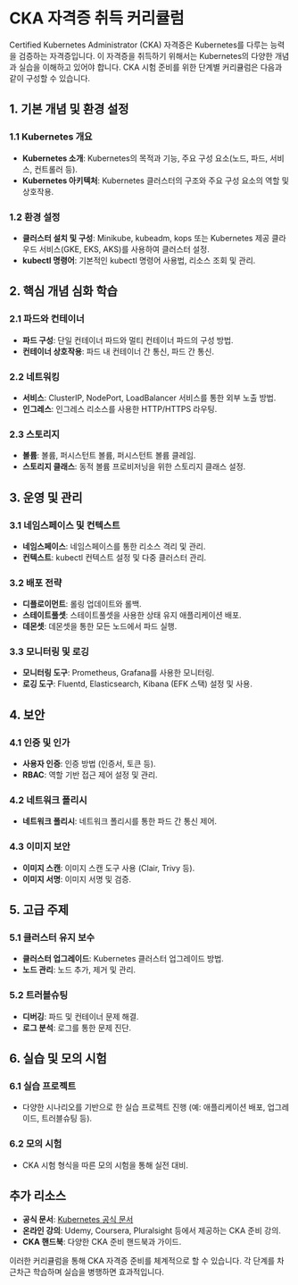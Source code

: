 
# CKA 자격증 취득 커리큘럼

Certified Kubernetes Administrator (CKA) 자격증은 Kubernetes를 다루는 능력을 검증하는 자격증입니다. 이 자격증을 취득하기 위해서는 Kubernetes의 다양한 개념과 실습을 이해하고 있어야 합니다. CKA 시험 준비를 위한 단계별 커리큘럼은 다음과 같이 구성할 수 있습니다.

## 1. 기본 개념 및 환경 설정

### 1.1 Kubernetes 개요
- **Kubernetes 소개**: Kubernetes의 목적과 기능, 주요 구성 요소(노드, 파드, 서비스, 컨트롤러 등).
- **Kubernetes 아키텍처**: Kubernetes 클러스터의 구조와 주요 구성 요소의 역할 및 상호작용.

### 1.2 환경 설정
- **클러스터 설치 및 구성**: Minikube, kubeadm, kops 또는 Kubernetes 제공 클라우드 서비스(GKE, EKS, AKS)를 사용하여 클러스터 설정.
- **kubectl 명령어**: 기본적인 kubectl 명령어 사용법, 리소스 조회 및 관리.

## 2. 핵심 개념 심화 학습

### 2.1 파드와 컨테이너
- **파드 구성**: 단일 컨테이너 파드와 멀티 컨테이너 파드의 구성 방법.
- **컨테이너 상호작용**: 파드 내 컨테이너 간 통신, 파드 간 통신.

### 2.2 네트워킹
- **서비스**: ClusterIP, NodePort, LoadBalancer 서비스를 통한 외부 노출 방법.
- **인그레스**: 인그레스 리소스를 사용한 HTTP/HTTPS 라우팅.

### 2.3 스토리지
- **볼륨**: 볼륨, 퍼시스턴트 볼륨, 퍼시스턴트 볼륨 클레임.
- **스토리지 클래스**: 동적 볼륨 프로비저닝을 위한 스토리지 클래스 설정.

## 3. 운영 및 관리

### 3.1 네임스페이스 및 컨텍스트
- **네임스페이스**: 네임스페이스를 통한 리소스 격리 및 관리.
- **컨텍스트**: kubectl 컨텍스트 설정 및 다중 클러스터 관리.

### 3.2 배포 전략
- **디플로이먼트**: 롤링 업데이트와 롤백.
- **스테이트풀셋**: 스테이트풀셋을 사용한 상태 유지 애플리케이션 배포.
- **데몬셋**: 데몬셋을 통한 모든 노드에서 파드 실행.

### 3.3 모니터링 및 로깅
- **모니터링 도구**: Prometheus, Grafana를 사용한 모니터링.
- **로깅 도구**: Fluentd, Elasticsearch, Kibana (EFK 스택) 설정 및 사용.

## 4. 보안

### 4.1 인증 및 인가
- **사용자 인증**: 인증 방법 (인증서, 토큰 등).
- **RBAC**: 역할 기반 접근 제어 설정 및 관리.

### 4.2 네트워크 폴리시
- **네트워크 폴리시**: 네트워크 폴리시를 통한 파드 간 통신 제어.

### 4.3 이미지 보안
- **이미지 스캔**: 이미지 스캔 도구 사용 (Clair, Trivy 등).
- **이미지 서명**: 이미지 서명 및 검증.

## 5. 고급 주제

### 5.1 클러스터 유지 보수
- **클러스터 업그레이드**: Kubernetes 클러스터 업그레이드 방법.
- **노드 관리**: 노드 추가, 제거 및 관리.

### 5.2 트러블슈팅
- **디버깅**: 파드 및 컨테이너 문제 해결.
- **로그 분석**: 로그를 통한 문제 진단.

## 6. 실습 및 모의 시험

### 6.1 실습 프로젝트
- 다양한 시나리오를 기반으로 한 실습 프로젝트 진행 (예: 애플리케이션 배포, 업그레이드, 트러블슈팅 등).

### 6.2 모의 시험
- CKA 시험 형식을 따른 모의 시험을 통해 실전 대비.

## 추가 리소스
- **공식 문서**: [Kubernetes 공식 문서](https://kubernetes.io/docs/)
- **온라인 강의**: Udemy, Coursera, Pluralsight 등에서 제공하는 CKA 준비 강의.
- **CKA 핸드북**: 다양한 CKA 준비 핸드북과 가이드.

이러한 커리큘럼을 통해 CKA 자격증 준비를 체계적으로 할 수 있습니다. 각 단계를 차근차근 학습하며 실습을 병행하면 효과적입니다.
